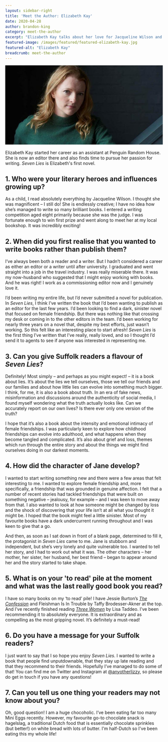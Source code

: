 ```yaml
---
layout: sidebar-right
title: 'Meet the Author: Elizabeth Kay'
date: 2020-04-28
author: brandon-king
category: meet-the-author
excerpt: "Elizabeth Kay talks about her love for Jacqueline Wilson and her first novel <cite>Seven Lies</cite>."
featured-image: /images/featured/featured-elizabeth-kay.jpg
featured-alt: "Elizabeth Kay"
breadcrumb: meet-the-author
---
```


![Elizabeth Kay](/images/featured/featured-elizabeth-kay.jpg)

Elizabeth Kay started her career as an assistant at Penguin Random House. She is now an editor there and also finds time to pursue her passion for writing. <cite>Seven Lies</cite> is Elizabeth's first novel.

## 1.	Who were your literary heroes and influences growing up?

As a child, I read absolutely everything by Jacqueline Wilson. I thought she was magnificent – I still do! She is endlessly creative; I have no idea how she’s managed to write so many brilliant books. I entered a writing competition aged eight primarily because she was the judge. I was fortunate enough to win first prize and went along to meet her at my local bookshop. It was incredibly exciting!

## 2.	When did you first realise that you wanted to write books rather than publish them?

I’ve always been both a reader and a writer. But I hadn’t considered a career as either an editor or a writer until after university. I graduated and went straight into a job in the travel industry. I was really miserable there. It was my now-husband who suggested that I might enjoy working with books. And he was right! I work as a commissioning editor now and I genuinely love it.

I’d been writing my entire life, but I’d never submitted a novel for publication. In <cite>Seven Lies</cite>, I think I’ve written the book that I’d been wanting to publish as an editor for the last few years. I’d been looking to find a dark, sinister novel that focused on female friendship. But there was nothing like that crossing my desk or coming in to the other editors in the team. I’d been working for nearly three years on a novel that, despite my best efforts, just wasn’t working. So this felt like an interesting place to start afresh! <cite>Seven Lies</cite> is the first thing I’ve written that I’ve really, really loved, and so I thought I’d send it to agents to see if anyone was interested in representing me.

## 3. Can you give Suffolk readers a flavour of <cite>Seven Lies</cite>?

Definitely! Most simply – and perhaps as you might expect! – it is a book about lies. It’s about the lies we tell ourselves, those we tell our friends and our families and about how little lies can evolve into something much bigger. I think, for me, it is also a book about truth. In an era of fake news, misinformation and discussions around the authenticity of social media, I found myself wondering what the truth actually looks like. Can we accurately report on our own lives? Is there ever only one version of the truth?

I hope that it’s also a book about the intensity and emotional intimacy of female friendships. I was particularly keen to explore how childhood friendships can evolve into adulthood, and what happens when they become tangled and complicated. It’s also about grief and loss, themes which run through the entire story and about the things we might find ourselves doing in our darkest moments.

## 4. How did the character of Jane develop?

I wanted to start writing something new and there were a few areas that felt interesting to me. I wanted to explore female friendship and, more specifically, a friendship that was grounded in genuine affection. I felt that a number of recent stories had tackled friendships that were built on something negative – jealousy, for example – and I was keen to move away from that. I also wanted to look at how someone might be changed by loss and the shock of discovering that your life isn’t at all what you thought it might be. I hoped that the book might feel a little sinister. Most of my favourite books have a dark undercurrent running throughout and I was keen to give that a go.

And then, as soon as I sat down in front of a blank page, determined to fill it, the protagonist in <cite>Seven Lies</cite> came to me. Jane is stubborn and independent, but she’s very lonely and quite vulnerable too. I wanted to tell her story, and I had to work out what it was. The other characters – her mother, her sister, her husband, her best friend – began to appear around her and the story started to take shape. 

## 5. What is on your 'to read' pile at the moment and what was the last really good book you read?

I have so many books on my ‘to read’ pile! I have Jessie Burton’s [<cite>The Confession</cite>](https://suffolklibraries.overdrive.com/media/4614593) and Fleishman Is In Trouble by Taffy Brodesser-Akner at the top. And I’ve recently finished reading [<cite>Three Women</cite>](https://suffolklibraries.overdrive.com/media/4791061) by Lisa Taddeo. I’ve been recommending it to absolutely everyone. It is extraordinary and as compelling as the most gripping novel. It’s definitely a must-read!

## 6. Do you have a message for your Suffolk readers?

I just want to say that I so hope you enjoy <cite>Seven Lies</cite>. I wanted to write a book that people find unputdownable, that they stay up late reading and that they recommend to their friends. Hopefully I’ve managed to do some of that! You can find me on Twitter and Instagram at [@anyotherlizzy](https://twitter.com/AnyOtherLizzy), so please do get in touch if you have any questions!

## 7. Can you tell us one thing your readers may not know about you?

Oh, good question! I am a huge chocoholic. I’ve been eating far too many Mini Eggs recently. However, my favourite go-to chocolate snack is hagelslag, a traditional Dutch food that is essentially chocolate sprinkles (but better!) on white bread with lots of butter. I'm half-Dutch so I've been eating this my whole life!
